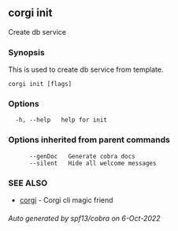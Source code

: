 ## corgi init

Create db service

### Synopsis


This is used to create db service from template.	
	

```
corgi init [flags]
```

### Options

```
  -h, --help   help for init
```

### Options inherited from parent commands

```
      --genDoc   Generate cobra docs
      --silent   Hide all welcome messages
```

### SEE ALSO

* [corgi](corgi.md)	 - Corgi cli magic friend

###### Auto generated by spf13/cobra on 6-Oct-2022
